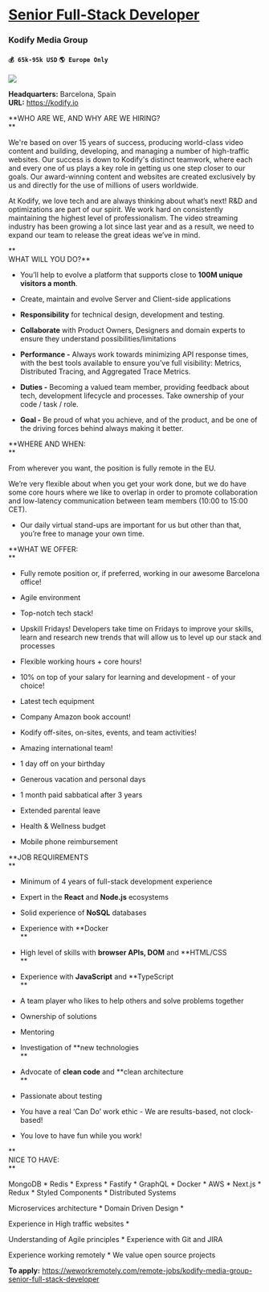 # [Senior Full-Stack Developer](https://www.remotewlb.com/apply/senior-full-stack-developer-39635)  
### Kodify Media Group  
#### `💰 65k-95k USD` `🌎 Europe Only`  
![](https://we-work-remotely.imgix.net/logos/0074/6020/logo.gif?ixlib=rails-4.0.0&w=50&h=50&dpr=2&fit=fill&auto=compress)

**Headquarters:** Barcelona, Spain  
**URL:** https://kodify.io

**WHO ARE WE, AND WHY ARE WE HIRING?  
**  

We're based on over 15 years of success, producing world-class video content and building, developing, and managing a number of high-traffic websites. Our success is down to Kodify's distinct teamwork, where each and every one of us plays a key role in getting us one step closer to our goals. Our award-winning content and websites are created exclusively by us and directly for the use of millions of users worldwide.  
  

At Kodify, we love tech and are always thinking about what’s next! R&D and optimizations are part of our spirit. We work hard on consistently maintaining the highest level of professionalism. The video streaming industry has been growing a lot since last year and as a result, we need to expand our team to release the great ideas we’ve in mind.  
  

  

**  
WHAT WILL YOU DO?**

  * You’ll help to evolve a platform that supports close to **100M unique visitors a month**.  
  

  * Create, maintain and evolve Server and Client-side applications  
  

  * **Responsibility** for technical design, development and testing.  
  

  * **Collaborate** with Product Owners, Designers and domain experts to ensure they understand possibilities/limitations  
  

  * **Performance -** Always work towards minimizing API response times, with the best tools available to ensure you’ve full visibility: Metrics, Distributed Tracing, and Aggregated Trace Metrics.  
  

  * **Duties -** Becoming a valued team member, providing feedback about tech, development lifecycle and processes. Take ownership of your code / task / role.  
  

  * **Goal -** Be proud of what you achieve, and of the product, and be one of the driving forces behind always making it better.  
  

  

**WHERE AND WHEN:  
**  

From wherever you want, the position is fully remote in the EU.  
  

We’re very flexible about when you get your work done, but we do have some core hours where we like to overlap in order to promote collaboration and low-latency communication between team members (10:00 to 15:00 CET).  
  

* Our daily virtual stand-ups are important for us but other than that, you’re free to manage your own time.  
  

  

**WHAT WE OFFER:  
**  

  * Fully remote position or, if preferred, working in our awesome Barcelona office!  
  

  * Agile environment  
  

  * Top-notch tech stack!  
  

  * Upskill Fridays! Developers take time on Fridays to improve your skills, learn and research new trends that will allow us to level up our stack and processes  
  

  * Flexible working hours + core hours!  
  

  * 10% on top of your salary for learning and development - of your choice!  
  

  * Latest tech equipment  
  

  * Company Amazon book account!  
  

  * Kodify off-sites, on-sites, events, and team activities!  
  

  * Amazing international team!  
  

  * 1 day off on your birthday  
  

  * Generous vacation and personal days  
  

  * 1 month paid sabbatical after 3 years  
  

  * Extended parental leave  
  

  * Health & Wellness budget  
  

  * Mobile phone reimbursement  
  

**JOB REQUIREMENTS  
**  

  * Minimum of 4 years of full-stack development experience  
  

  * Expert in the **React** and **Node.js** ecosystems  
  

  * Solid experience of **NoSQL** databases  
  

  * Experience with **Docker  
**  

  * High level of skills with **browser APIs, DOM** and **HTML/CSS  
**  

  * Experience with **JavaScript** and **TypeScript  
**  

  * A team player who likes to help others and solve problems together  
  

  * Ownership of solutions  
  

  * Mentoring  
  

  * Investigation of **new technologies  
**  

  * Advocate of **clean code** and **clean architecture  
**  

  * Passionate about testing  
  

  * You have a real ‘Can Do’ work ethic - We are results-based, not clock-based!  
  

  * You love to have fun while you work!  
  

**  
NICE TO HAVE:  
**  

MongoDB * Redis * Express * Fastify * GraphQL * Docker * AWS * Next.js * Redux * Styled Components * Distributed Systems  
  

Microservices architecture * Domain Driven Design *  
  

Experience in High traffic websites *  
  

Understanding of Agile principles * Experience with Git and JIRA  
  

Experience working remotely * We value open source projects  
  

  

**To apply:** https://weworkremotely.com/remote-jobs/kodify-media-group-senior-full-stack-developer

